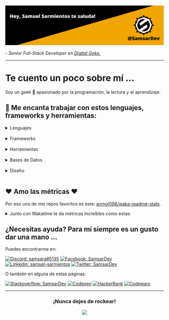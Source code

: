 [![Header](https://raw.githubusercontent.com/SamsarDev/SamsarDev/master/assets/SD_Banner.png "Header")](https://github.com/SamsarDev)
<p>- <em>Senior Full-Stack Developer en <a href="https://www.digitalgeko.com/">Digital Geko.</a></em></p>
<hr />

# Te cuento un poco sobre mí ...
Soy un geek :space_invader: apasionado por la programación, la lectura y el aprendizaje.
<br />

## :briefcase: Me encanta trabajar con estos lenguajes, frameworks y herramientas:


<details>
    <summary>Lenguajes</summary>   
 <br/>
    
[![Javascript](https://img.shields.io/badge/JavaScript-323330?style=for-the-badge&logo=javascript&logoColor=F7DF1E)](https://developer.mozilla.org/es/docs/Web/JavaScript)
[![Typescript](https://img.shields.io/badge/TypeScript-007ACC?style=for-the-badge&logo=typescript&logoColor=white)](https://www.typescriptlang.org/)
[![C#](https://img.shields.io/badge/C%23-239120?style=for-the-badge&logo=c-sharp&logoColor=white)](https://docs.microsoft.com/en-us/dotnet/csharp/)
[![Python](https://img.shields.io/badge/Python-FFD43B?style=for-the-badge&logo=python&logoColor=darkgreen)](https://www.python.org/)
   
</details>
<br />
<details>
    <summary>Frameworks</summary>    
 <br/>
    
[![Vue](https://img.shields.io/badge/Vue.js-35495E?style=for-the-badge&logo=vuedotjs&logoColor=4FC08D)](https://vuejs.org/)
[![React](https://img.shields.io/badge/React-20232A?style=for-the-badge&logo=react&logoColor=61DAFB)](https://es.reactjs.org/)
[![NodeJS](https://img.shields.io/badge/Node.js-339933?style=for-the-badge&logo=nodedotjs&logoColor=white)](https://nodejs.org/es/)
[![Ionic](https://img.shields.io/badge/Ionic-3880FF?style=for-the-badge&logo=ionic&logoColor=white)](https://ionicframework.com/)
[![.Net](https://img.shields.io/badge/.NET-512BD4?style=for-the-badge&logo=dotnet&logoColor=white)](https://docs.microsoft.com/en-us/dotnet/)
[![Django](https://img.shields.io/badge/Django-092E20?style=for-the-badge&logo=django&logoColor=green)](https://www.djangoproject.com/)
[![Sass](https://img.shields.io/badge/Sass-CC6699?style=for-the-badge&logo=sass&logoColor=white)](https://sass-lang.com/)
    
</details>
<br />
<details>
    <summary>Herramientas</summary>  
 <br/>  
    
[![Unity](https://img.shields.io/badge/Unity-100000?style=for-the-badge&logo=unity&logoColor=white)](https://unity.com/es)
[![VSCode](https://img.shields.io/badge/Visual_Studio_Code-0078D4?style=for-the-badge&logo=visual%20studio%20code&logoColor=white)](https://code.visualstudio.com/)
[![Vite](https://img.shields.io/badge/Vite-B73BFE?style=for-the-badge&logo=vite&logoColor=FFD62E)](https://vitejs.dev/)
[![Strapi](https://img.shields.io/badge/strapi-2e7eea?style=for-the-badge&logo=strapi&logoColor=white)](https://strapi.io/)
[![ChartJS](https://img.shields.io/badge/Chart.js-FF6384?style=for-the-badge&logo=chartdotjs&logoColor=white)](https://www.chartjs.org/)
[![ThreeJS](https://img.shields.io/badge/ThreeJs-black?style=for-the-badge&logo=three.js&logoColor=white)](https://threejs.org/)
[![Phaser](https://img.shields.io/badge/Phaser-yellow?style=for-the-badge&logo=starship&logoColor=white)](https://phaser.io/)
[![Storybook](https://img.shields.io/badge/storybook-FF4785?style=for-the-badge&logo=storybook&logoColor=white)](https://storybook.js.org/)
[![Jest](https://img.shields.io/badge/Jest-C21325?style=for-the-badge&logo=jest&logoColor=white)](https://jestjs.io/)
    
</details>
<br />
<details>
    <summary>Bases de Datos</summary>   
 <br/>  
    
[![SQL](https://img.shields.io/badge/Microsoft%20SQL%20Server-CC2927?style=for-the-badge&logo=microsoft%20sql%20server&logoColor=white)](https://docs.microsoft.com/en-us/sql/?view=sql-server-ver16)
[![MySql](https://img.shields.io/badge/MySQL-005C84?style=for-the-badge&logo=mysql&logoColor=white)](https://www.mysql.com/)
[![MongoDB](https://img.shields.io/badge/MongoDB-4EA94B?style=for-the-badge&logo=mongodb&logoColor=white)](https://www.mongodb.com/es)
    
</details>
<br />
<details>
    <summary>Diseño</summary>   
 <br/>  
    
[![Figma](https://img.shields.io/badge/Figma-F24E1E?style=for-the-badge&logo=figma&logoColor=white)](https://www.figma.com/)
[![Adobe XD](https://img.shields.io/badge/Adobe%20XD-470137?style=for-the-badge&logo=Adobe%20XD&logoColor=#FF61F6)](https://www.adobe.com/la/products/xd.html)
[![Krita](https://img.shields.io/badge/Krita-203759?style=for-the-badge&logo=krita&logoColor=EEF37B)](https://krita.org/es/)
[![Blender](https://img.shields.io/badge/blender-%23F5792A.svg?style=for-the-badge&logo=blender&logoColor=white)](https://www.blender.org/)
    
</details>
<br />

## :heart: Amo las métricas :heart:
Por eso uno de mis repos favoritos es este: [anmol098/waka-readme-stats](https://github.com/anmol098/waka-readme-stats).

<details>
    <summary>Junto con Wakatime te da métricas increíbles como estas:</summary> 
 <br/>  

<!--START_SECTION:waka-->
![Code Time](http://img.shields.io/badge/Code%20Time-0%20secs-blue)

![Lines of code](https://img.shields.io/badge/From%20Hello%20World%20I%27ve%20Written-147%20Thousand%20lines%20of%20code-blue)

**🐱 My GitHub Data** 

> 🏆 131 Contributions in the Year 2022
 > 
> 📦 42.9 kB Used in GitHub's Storage 
 > 
> 🚫 Not Opted to Hire
 > 
> 📜 19 Public Repositories 
 > 
> 🔑 4 Private Repositories  
 > 
**I'm an Early 🐤** 

```text
🌞 Morning    38 commits     ███████░░░░░░░░░░░░░░░░░░   27.54% 
🌆 Daytime    57 commits     ██████████░░░░░░░░░░░░░░░   41.3% 
🌃 Evening    36 commits     ██████░░░░░░░░░░░░░░░░░░░   26.09% 
🌙 Night      7 commits      █░░░░░░░░░░░░░░░░░░░░░░░░   5.07%

```
📅 **I'm Most Productive on Tuesday** 

```text
Monday       29 commits     █████░░░░░░░░░░░░░░░░░░░░   21.01% 
Tuesday      40 commits     ███████░░░░░░░░░░░░░░░░░░   28.99% 
Wednesday    19 commits     ███░░░░░░░░░░░░░░░░░░░░░░   13.77% 
Thursday     17 commits     ███░░░░░░░░░░░░░░░░░░░░░░   12.32% 
Friday       14 commits     ██░░░░░░░░░░░░░░░░░░░░░░░   10.14% 
Saturday     18 commits     ███░░░░░░░░░░░░░░░░░░░░░░   13.04% 
Sunday       1 commits      ░░░░░░░░░░░░░░░░░░░░░░░░░   0.72%

```


📊 **This Week I Spent My Time On** 

```text
⌚︎ Time Zone: America/Guatemala

💬 Programming Languages: 
Vue.js                   2 hrs 15 mins       ████████████░░░░░░░░░░░░░   47.71% 
SCSS                     1 hr 11 mins        ██████░░░░░░░░░░░░░░░░░░░   25.21% 
JavaScript               44 mins             ███░░░░░░░░░░░░░░░░░░░░░░   15.48% 
HTML                     15 mins             █░░░░░░░░░░░░░░░░░░░░░░░░   5.59% 
JSON                     11 mins             █░░░░░░░░░░░░░░░░░░░░░░░░   3.89%

🔥 Editors: 
VS Code                  4 hrs 44 mins       █████████████████████████   100.0%

🐱‍💻 Projects: 
prototype1-webapp        2 hrs 32 mins       █████████████░░░░░░░░░░░░   53.5% 
landingv1                2 hrs 10 mins       ███████████░░░░░░░░░░░░░░   45.78% 
MensajeriaInterna        2 mins              ░░░░░░░░░░░░░░░░░░░░░░░░░   0.72%

💻 Operating System: 
Windows                  4 hrs 44 mins       █████████████████████████   100.0%

```

**I Mostly Code in JavaScript** 

```text
JavaScript               11 repos            █████████████████░░░░░░░░   68.75% 
Vue                      2 repos             ███░░░░░░░░░░░░░░░░░░░░░░   12.5% 
CSS                      2 repos             ███░░░░░░░░░░░░░░░░░░░░░░   12.5% 
SCSS                     1 repo              █░░░░░░░░░░░░░░░░░░░░░░░░   6.25%

```



 Last Updated on 04/07/2022 18:46:05 UTC
<!--END_SECTION:waka-->

</details>

## ¿Necesitas ayuda? Para mí siempre es un gusto dar una mano ...
Puedes encontrarme en:
<br />

[![Discord: samsara#5135](https://img.shields.io/badge/Discord-7289DA?style=for-the-badge&logo=discord&logoColor=white)](https://discord.gg/Hu5VAHns)
[![Facebook: SamsarDev](https://img.shields.io/badge/Facebook-1877F2?style=for-the-badge&logo=facebook&logoColor=white)](https://www.facebook.com/Samsar.Dev)
[![Linkedin: samuel-sarmientos](https://img.shields.io/badge/LinkedIn-0077B5?style=for-the-badge&logo=linkedin&logoColor=white)](https://www.linkedin.com/in/samuel-sarmientos)
[![Twitter: SamsarDev](https://img.shields.io/badge/Twitter-1DA1F2?style=for-the-badge&logo=twitter&logoColor=white)](https://twitter.com/SamsarDev)

O también en alguna de estas páginas:
<br />

[![Stackoverflow: SamsarDev](https://img.shields.io/badge/Stack_Overflow-FE7A16?style=for-the-badge&logo=stack-overflow&logoColor=white)](https://es.stackoverflow.com/users/188404/samsardev)
[![Codepen](https://img.shields.io/badge/Codepen-000000?style=for-the-badge&logo=codepen&logoColor=white)](https://codepen.io/samsar_dev)
[![HackerRank](https://img.shields.io/badge/-Hackerrank-2EC866?style=for-the-badge&logo=HackerRank&logoColor=white)](https://www.hackerrank.com/samsar_dev)
[![Codewars](https://img.shields.io/badge/Codewars-B1361E?style=for-the-badge&logo=Codewars&logoColor=white)](https://www.codewars.com/users/SamsarDev)
<hr />

<h3 align="center">¡Nunca dejes de rockear!</h3>
<p align="center">
<img src="https://media.giphy.com/media/ZEOAnq3ockGojO0E7n/giphy.gif" width="50">
</p>
